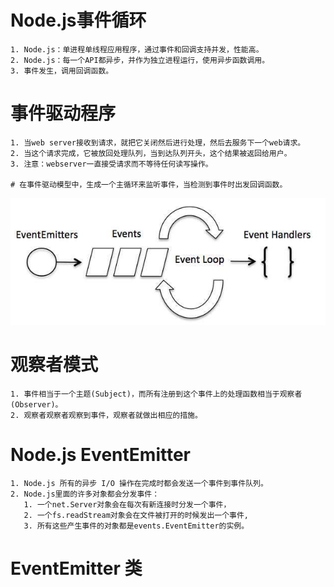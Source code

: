 Node.js事件循环
===
	1. Node.js：单进程单线程应用程序，通过事件和回调支持并发，性能高。
	2. Node.js：每一个API都异步，并作为独立进程运行，使用异步函数调用。
	3. 事件发生，调用回调函数。

事件驱动程序
===
	1. 当web server接收到请求，就把它关闭然后进行处理，然后去服务下一个web请求。
	2. 当这个请求完成，它被放回处理队列，当到达队列开头，这个结果被返回给用户。
	3. 注意：webserver一直接受请求而不等待任何读写操作。

	# 在事件驱动模型中，生成一个主循环来监听事件，当检测到事件时出发回调函数。
![event_loop](./images/event_loop.jpg)

观察者模式
===
	1. 事件相当于一个主题(Subject)，而所有注册到这个事件上的处理函数相当于观察者(Observer)。
	2. 观察者观察者观察到事件，观察者就做出相应的措施。

Node.js EventEmitter
===
	1. Node.js 所有的异步 I/O 操作在完成时都会发送一个事件到事件队列。
	2. Node.js里面的许多对象都会分发事件：
	   1. 一个net.Server对象会在每次有新连接时分发一个事件，
	   2. 一个fs.readStream对象会在文件被打开的时候发出一个事件,
	   3. 所有这些产生事件的对象都是events.EventEmitter的实例。 

EventEmitter 类
===
	
